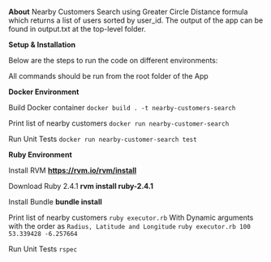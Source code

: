 **About**
Nearby Customers Search using Greater Circle Distance formula which returns a list of users sorted by user_id. 
The output of the app can be found in output.txt at the top-level folder.

**Setup & Installation**

Below are the steps to run the code on different environments:

All commands should be run from the root folder of the App

**Docker Environment**

Build Docker container
`docker build . -t nearby-customers-search`

Print list of nearby customers
`docker run nearby-customer-search`

Run Unit Tests
`docker run nearby-customer-search test`


**Ruby Environment**

Install RVM
**https://rvm.io/rvm/install**

Download Ruby 2.4.1
**rvm install ruby-2.4.1**

Install Bundle
**bundle install**

Print list of nearby customers
`ruby executor.rb`
With Dynamic arguments with the order as `Radius, Latitude and Longitude`
`ruby executor.rb 100 53.339428 -6.257664`

Run Unit Tests
`rspec`